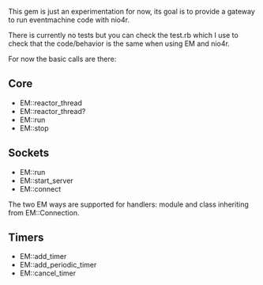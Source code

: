
This gem is just an experimentation for now, its goal is to provide a gateway to run eventmachine
code with nio4r.

There is currently no tests but you can check the test.rb which I use to check that the code/behavior
is the same when using EM and nio4r.

For now the basic calls are there:

## Core

- EM::reactor_thread
- EM::reactor_thread?
- EM::run
- EM::stop

## Sockets

- EM::run
- EM::start_server
- EM::connect

The two EM ways are supported for handlers: module and class inheriting from EM::Connection.


## Timers

- EM::add_timer
- EM::add_periodic_timer
- EM::cancel_timer

